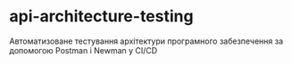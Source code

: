 # api-architecture-testing
Автоматизоване тестування архітектури програмного забезпечення за допомогою Postman і Newman у CI/CD
